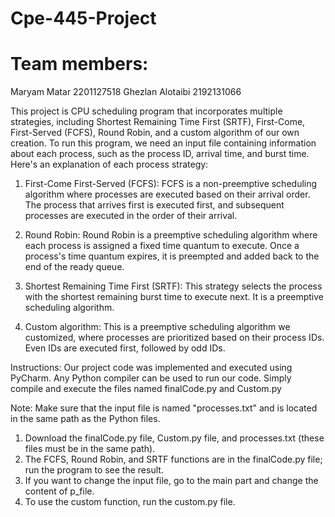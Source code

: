 # Cpe-445-Project

# Team members: 
Maryam Matar 2201127518
Ghezlan Alotaibi 2192131066

This project is CPU scheduling program that incorporates multiple strategies, including Shortest Remaining Time First (SRTF), First-Come, First-Served (FCFS), Round Robin, and a custom algorithm of our own creation. To run this program, we need an input file containing information about each process, such as the process ID, arrival time, and burst time.
Here's an explanation of each process strategy:

1. First-Come First-Served (FCFS):
FCFS is a non-preemptive scheduling algorithm where processes are executed based on their arrival order. The process that arrives first is executed first, and subsequent processes are executed in the order of their arrival.

2. Round Robin:
Round Robin is a preemptive scheduling algorithm where each process is assigned a fixed time quantum to execute. Once a process's time quantum expires, it is preempted and added back to the end of the ready queue.

3. Shortest Remaining Time First (SRTF):
This strategy selects the process with the shortest remaining burst time to execute next. It is a preemptive scheduling algorithm.

4. Custom algorithm: This is a preemptive scheduling algorithm we customized, where processes are prioritized based on their process IDs. Even IDs are executed first, followed by odd IDs.
   
Instructions:
Our project code was implemented and executed using PyCharm. Any Python compiler can be used to run our code. 
Simply compile and execute the files named finalCode.py and Custom.py

Note: Make sure that the input file is named "processes.txt" and is located in the same path as the Python files.

1. Download the finalCode.py file, Custom.py file, and processes.txt (these files must be in the same path).
2. The FCFS, Round Robin, and SRTF functions are in the finalCode.py file; run the program to see the result.
3. If you want to change the input file, go to the main part and change the content of p_file.
4. To use the custom function, run the custom.py file.
    
